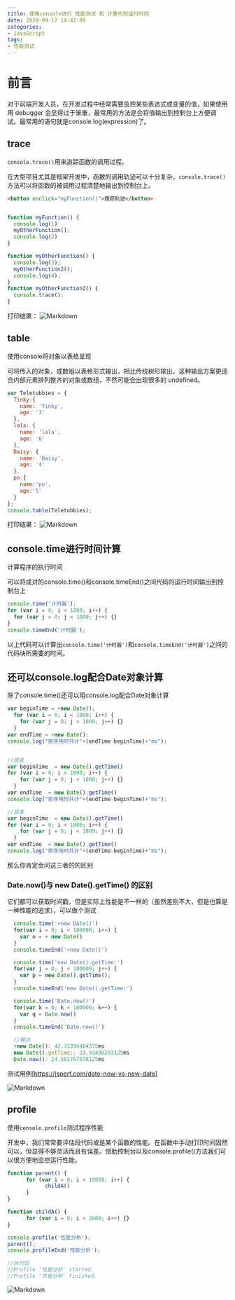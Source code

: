 ```yaml
---
title: 使用console进行 性能测试 和 计算代码运行时间
date: 2019-09-17 14:42:09
categories: 
- JavaScript 
tags:
- 性能测试 
---
```


# 前言
对于前端开发人员，在开发过程中经常需要监控某些表达式或变量的值，如果使用用 debugger 会显得过于笨重，最常用的方法是会将值输出到控制台上方便调试。最常用的语句就是console.log(expression)了。


## trace

`console.trace()`用来追踪函数的调用过程。

在大型项目尤其是框架开发中，函数的调用轨迹可以十分复杂，`console.trace()`方法可以将函数的被调用过程清楚地输出到控制台上。
```html
<button onclick="myFunction()">跟踪轨迹</button>
```

```js 

function myFunction() {
  console.log(1)
  myOtherFunction();
  console.log(2)
}

function myOtherFunction() {
  console.log(3);
  myOtherFunction2();
  console.log(4);
}
function myOtherFunction2() {
  console.trace();
}
```
打印结果：
![Markdown](http://i1.fuimg.com/568986/00e48355e16c2cbe.png)


## table

使用console将对象以表格呈现

可将传入的对象，或数组以表格形式输出，相比传统树形输出，这种输出方案更适合内部元素排列整齐的对象或数组，不然可能会出现很多的 undefined。
```js
var Teletubbies = {
  Tinky:{ 
    name: 'Tinky',
    age: '3'
  },
  lala: {
    name: 'lala',
    age: '6'
  },
  Daisy: {
    name: 'Daisy',
    age: '4'
  },
  po:{
    name:'po',
    age:'5'
  }
};
console.table(Teletubbies);
```
打印结果：
![Markdown](http://i1.fuimg.com/568986/e7119ca8ae2455ac.png)


## console.time进行时间计算

计算程序的执行时间

可以将成对的console.time()和console.timeEnd()之间代码的运行时间输出到控制台上
```js
console.time('计时器');
for (var i = 0; i < 1000; i++) {
  for (var j = 0; j < 1000; j++) {}
}
console.timeEnd('计时器');
```
以上代码可以计算出`console.time('计时器')`和`console.timeEnd('计时器')`之间的代码块所需要的时间。


## 还可以console.log配合Date对象计算
除了console.time()还可以用console.log配合Date对象计算
```js
var beginTime = +new Date();
  for (var i = 0; i < 1000; i++) {
    for (var j = 0; j < 1000; j++) {}
  }
var endTime = +new Date();
console.log("排序用时共计"+(endTime-beginTime)+"ms");


//或者
var beginTime  = new Date().getTime() 
for (var i = 0; i < 1000; i++) {
    for (var j = 0; j < 1000; j++) {}
  }
var endTime  = new Date().getTime()
console.log("排序用时共计"+(endTime-beginTime)+"ms");

//或者
var beginTime  = new Date().getTime() 
for (var i = 0; i < 1000; i++) {
    for (var j = 0; j < 1000; j++) {}
  }
var endTime  = new Date().getTime()
console.log("排序用时共计"+(endTime-beginTime)+"ms");
```
那么你肯定会问这三者的的区别

### Date.now()与 new Date().getTime() 的区别
它们都可以获取时间戳，但是实际上性能是不一样的（虽然差别不大，但是也算是一种性能的追求），可以做个测试
```js
  console.time('+new Date()')
  for(var i = 0; i < 100000; i++) {
    var o = + new Date()
  }
  console.timeEnd('+new Date()')

  console.time('new Date().getTime:')
  for(var j = 0; j < 100000; j++) {
    var p = new Date().getTime();
  }
  console.timeEnd('new Date().getTime:')

  console.time('Date.now()')
  for(var k = 0; k < 100000; k++) {
    var q = Date.now()
  }
  console.timeEnd('Date.now()') 

  //输出
  +new Date(): 42.31396484375ms
  new Date().getTime:: 33.93408203125ms
  Date.now(): 24.561767578125ms
```
测试用例[https://jsperf.com/date-now-vs-new-date]

![Markdown](http://i2.tiimg.com/568986/92dcb75722e2b402.png)

## profile

使用`console.profile`测试程序性能

开发中，我们常常要评估段代码或是某个函数的性能。在函数中手动打印时间固然可以，但显得不够灵活而且有误差。借助控制台以及console.profile()方法我们可以很方便地监控运行性能。

```js
function parent() {
      for (var i = 0; i < 10000; i++) {
            childA()
      }
}

function childA() {
      for (var i = 0; i < 2000; i++) {}
}

console.profile('性能分析');
parent();
console.profileEnd('性能分析');

//执行后
//Profile '性能分析' started.
//Profile '性能分析' finished.
```
![Markdown](http://i1.fuimg.com/568986/196edcdae0dc0ed8.png)
